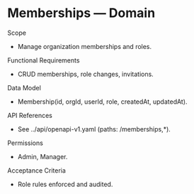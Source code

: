 <!--
File: memberships.md
Purpose: Domain documentation for Memberships. Contains scope, RFs,
model, API refs, permissions, and acceptance criteria.
All Rights Reserved. Arodi Emmanuel
-->

# Memberships — Domain

Scope

- Manage organization memberships and roles.

Functional Requirements

- CRUD memberships, role changes, invitations.

Data Model

- Membership(id, orgId, userId, role, createdAt, updatedAt).

API References

- See ../api/openapi-v1.yaml (paths: /memberships,\*).

Permissions

- Admin, Manager.

Acceptance Criteria

- Role rules enforced and audited.
